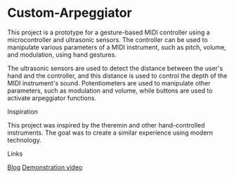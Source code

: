 # Custom-Arpeggiator
This project is a prototype for a gesture-based MIDI controller using a microcontroller and ultrasonic sensors. The controller can be used to manipulate various parameters of a MIDI instrument, such as pitch, volume, and modulation, using hand gestures.

The ultrasonic sensors are used to detect the distance between the user's hand and the controller, and this distance is used to control the depth of the MIDI instrument's sound. Potentiometers are used to manipulate other parameters, such as modulation and volume, while buttons are used to activate arpeggiator functions.

Inspiration

This project was inspired by the theremin and other hand-controlled instruments. The goal was to create a similar experience using modern technology.

Links

[Blog](https://medium.com/@santiagohoyos999/list/microbit-gesture-controlled-arpeggiator-project-d704334a929e)
[Demonstration video](https://www.youtube.com/watch?v=Q4Mgr6wT-YU)
